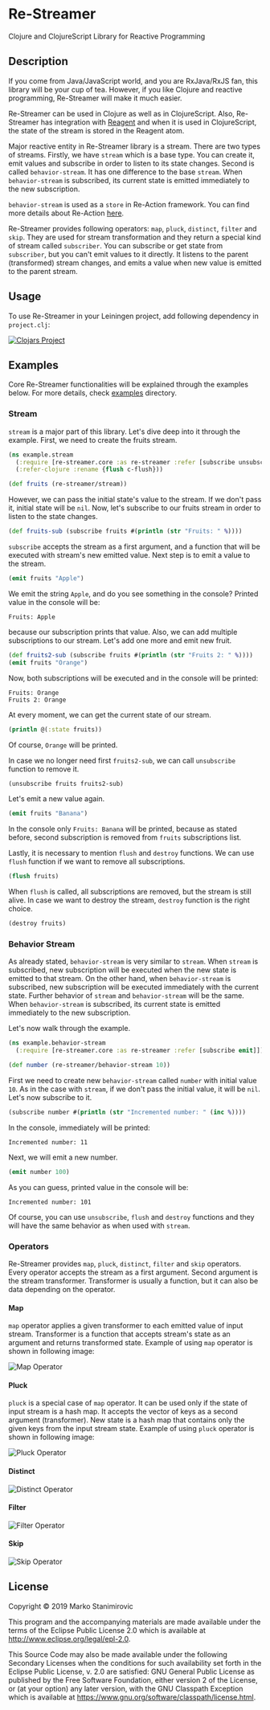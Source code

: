 # Re-Streamer

Clojure and ClojureScript Library for Reactive Programming

## Description

If you come from Java/JavaScript world, and you are RxJava/RxJS fan, this library will be your cup of tea.
However, if you like Clojure and reactive programming, Re-Streamer will make it much easier.

Re-Streamer can be used in Clojure as well as in ClojureScript. Also, Re-Streamer has integration with
[Reagent](https://github.com/reagent-project/reagent) and when it is used in ClojureScript,
the state of the stream is stored in the Reagent atom.

Major reactive entity in Re-Streamer library is a stream. There are two types of streams.
Firstly, we have `stream` which is a base type. You can create it, emit values and subscribe in order to listen
to its state changes. Second is called `behavior-stream`. It has one difference to the base `stream`.
When `behavior-stream` is subscribed, its current state is emitted immediately to the new subscription.

`behavior-stream` is used as a `store` in Re-Action framework. You can find more details about Re-Action
[here](https://github.com/stanimirovic/re-action).

Re-Streamer provides following operators: `map`, `pluck`, `distinct`, `filter` and `skip`.
They are used for stream transformation and they return a special kind of stream called `subscriber`.
You can subscribe or get state from `subscriber`, but you can't emit values to it directly. 
It listens to the parent (transformed) stream changes, and emits a value when new value is emitted to the parent stream.

## Usage

To use Re-Streamer in your Leiningen project, add following dependency in `project.clj`:

[![Clojars Project](https://img.shields.io/clojars/v/org.clojars.stanimirovic/re-streamer.svg)](https://clojars.org/org.clojars.stanimirovic/re-streamer)

## Examples

Core Re-Streamer functionalities will be explained through the examples below.
For more details, check [examples](https://github.com/stanimirovic/re-streamer/tree/master/examples) directory.

### Stream

`stream` is a major part of this library. Let's dive deep into it through the example.
First, we need to create the fruits stream.

```clojure
(ns example.stream
  (:require [re-streamer.core :as re-streamer :refer [subscribe unsubscribe destroy emit flush]])
  (:refer-clojure :rename {flush c-flush}))

(def fruits (re-streamer/stream))  
```

However, we can pass the initial state's value to the stream. If we don't pass it, initial state will be `nil`.
Now, let's subscribe to our fruits stream in order to listen to the state changes.

```clojure
(def fruits-sub (subscribe fruits #(println (str "Fruits: " %))))
```

`subscribe` accepts the stream as a first argument, and a function that will be executed with stream's new emitted
value. Next step is to emit a value to the stream.

```clojure
(emit fruits "Apple")
```

We emit the string `Apple`, and do you see something in the console?
Printed value in the console will be:

```
Fruits: Apple
```

because our subscription prints that value. Also, we can add multiple subscriptions to our stream.
Let's add one more and emit new fruit.

```clojure
(def fruits2-sub (subscribe fruits #(println (str "Fruits 2: " %))))
(emit fruits "Orange")
```

Now, both subscriptions will be executed and in the console will be printed:

```
Fruits: Orange
Fruits 2: Orange
```

At every moment, we can get the current state of our stream.

```clojure
(println @(:state fruits))
```

Of course, `Orange` will be printed.

In case we no longer need first `fruits2-sub`, we can call `unsubscribe` function to remove it.

```clojure
(unsubscribe fruits fruits2-sub)
```

Let's emit a new value again.

```clojure
(emit fruits "Banana")
```

In the console only `Fruits: Banana` will be printed, because as stated before, second subscription is
removed from `fruits` subscriptions list.

Lastly, it is necessary to mention `flush` and `destroy` functions.
We can use `flush` function if we want to remove all subscriptions.

```clojure
(flush fruits)
```

When `flush` is called, all subscriptions are removed, but the stream is still alive.
In case we want to destroy the stream, `destroy` function is the right choice.

```clojure
(destroy fruits)
```

### Behavior Stream

As already stated, `behavior-stream` is very similar to `stream`.
When `stream` is subscribed, new subscription will be executed when the new state is emitted to that stream.
On the other hand, when `behavior-stream` is subscribed, new subscription will be executed immediately with
the current state. Further behavior of `stream` and `behavior-stream` will be the same.
When `behavior-stream` is subscribed, its current state is emitted immediately to the new subscription.

Let's now walk through the example.

```clojure
(ns example.behavior-stream
  (:require [re-streamer.core :as re-streamer :refer [subscribe emit]]))

(def number (re-streamer/behavior-stream 10))
```

First we need to create new `behavior-stream` called `number` with initial value `10`.
As in the case with `stream`, if we don't pass the initial value, it will be `nil`.
Let's now subscribe to it.

```clojure
(subscribe number #(println (str "Incremented number: " (inc %))))
```

In the console, immediately will be printed:

```
Incremented number: 11
```

Next, we will emit a new number.

```clojure
(emit number 100)
```

As you can guess, printed value in the console will be:

```
Incremented number: 101
```

Of course, you can use `unsubscribe`, `flush` and `destroy` functions and they will have the same behavior
as when used with `stream`.

### Operators

Re-Streamer provides `map`, `pluck`, `distinct`, `filter` and `skip` operators.
Every operator accepts the stream as a first argument. Second argument is the stream transformer.
Transformer is usually a function, but it can also be data depending on the operator.

#### Map

`map` operator applies a given transformer to each emitted value of input stream.
Transformer is a function that accepts stream's state as an argument and returns transformed state.
Example of using `map` operator is shown in following image:

![Map Operator](https://github.com/stanimirovic/re-streamer/blob/master/resources/img/map-operator.png)

#### Pluck

`pluck` is a special case of `map` operator. It can be used only if the state of input stream is a hash map.
It accepts the vector of keys as a second argument (transformer).
New state is a hash map that contains only the given keys from the input stream state.
Example of using `pluck` operator is shown in following image:

![Pluck Operator](https://github.com/stanimirovic/re-streamer/blob/master/resources/img/pluck-operator.png)

#### Distinct

![Distinct Operator](https://github.com/stanimirovic/re-streamer/blob/master/resources/img/distinct-operator.png)

#### Filter

![Filter Operator](https://github.com/stanimirovic/re-streamer/blob/master/resources/img/filter-operator.png)

#### Skip

![Skip Operator](https://github.com/stanimirovic/re-streamer/blob/master/resources/img/skip-operator.png)

## License

Copyright © 2019 Marko Stanimirovic

This program and the accompanying materials are made available under the
terms of the Eclipse Public License 2.0 which is available at
http://www.eclipse.org/legal/epl-2.0.

This Source Code may also be made available under the following Secondary
Licenses when the conditions for such availability set forth in the Eclipse
Public License, v. 2.0 are satisfied: GNU General Public License as published by
the Free Software Foundation, either version 2 of the License, or (at your
option) any later version, with the GNU Classpath Exception which is available
at https://www.gnu.org/software/classpath/license.html.
